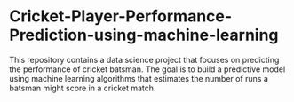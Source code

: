 # Cricket-Player-Performance-Prediction-using-machine-learning
This repository contains a data science  project that focuses on predicting the performance of cricket batsman. 
The goal is to build a predictive model using machine learning algorithms that estimates the number of runs
a batsman might score in a cricket match.

